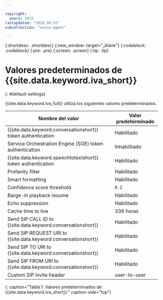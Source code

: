 ```yaml
---

copyright:
  years: 2018
lastupdated: "2018-10-31"
subcollection: "voice-agent"

---
```


{:shortdesc: .shortdesc}
{:new_window: target="_blank"}
{:codeblock: .codeblock}
{:pre: .pre}
{:screen: .screen}
{:tip: .tip}


# Valores predeterminados de {{site.data.keyword.iva_short}}
{: #default-settings}

{{site.data.keyword.iva_full}} utiliza los siguientes valores predeterminados.

| Nombre del valor | Valor predeterminado |
|------|---------------|
| {{site.data.keyword.conversationshort}} token authentication| Habilitado |
| Service Orchestration Engine (SOE) token authentication| Inhabilitado |
| {{site.data.keyword.speechtotextshort}} token authentication| Habilitado |
| Profanity filter | Habilitado |
| Smart formatting | Habilitado |
| Confidence score threshold | `0.2` |
| Barge-in playback resume | Habilitado |
| Echo suppression | Habilitado |
| Cache time to live | 336 horas |
| Send SIP CALL ID to {{site.data.keyword.conversationshort}} | Habilitado |
| Send SIP REQUEST URI to {{site.data.keyword.conversationshort}} | Habilitado |
| Send SIP TO URI to {{site.data.keyword.conversationshort}} | Habilitado |
| Send SIP FROM URI to {{site.data.keyword.conversationshort}} | Habilitado |
| Custom SIP invite header | user-to-user |
{: caption="Tabla 1. Valores predeterminados de {{site.data.keyword.iva_short}}." caption-side="top"}
